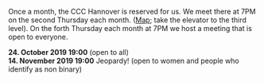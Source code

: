 Once a month, the CCC Hannover is reserved for us. We meet there at 7PM on the second Thursday each month.
([Map](https://www.openstreetmap.org/way/28166185#map=19/52.38811/9.71793); take the elevator to the third level).
On the forth Thursday each month at 7PM we host a meeting that is open to everyone.

<div class="box" markdown="1">
<strong>24. October 2019 19:00</strong> (open to all)
<br>
<strong>14. November 2019 19:00</strong> Jeopardy! (open to women and people who identify as non binary)
</div>
